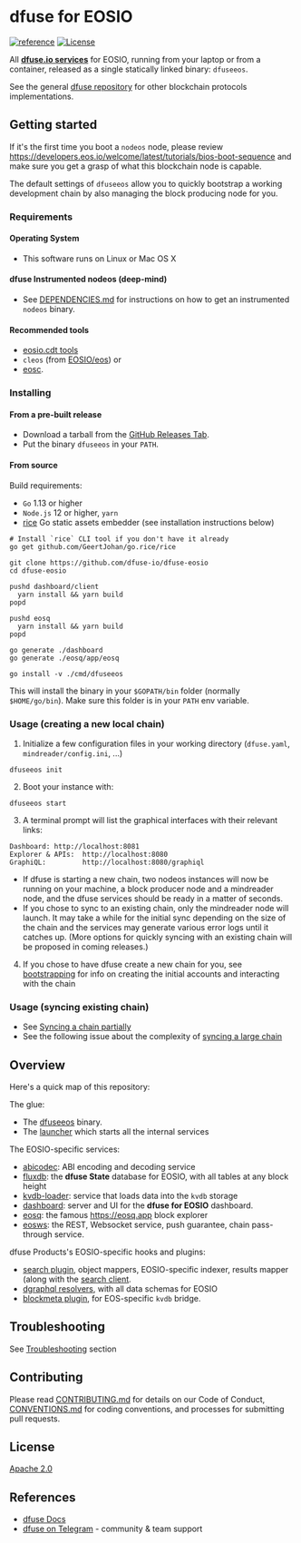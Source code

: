 # dfuse for EOSIO
[![reference](https://img.shields.io/badge/godoc-reference-5272B4.svg?style=flat-square)](https://pkg.go.dev/github.com/dfuse-io/dfuse-eosio)
[![License](https://img.shields.io/badge/License-Apache%202.0-blue.svg)](https://opensource.org/licenses/Apache-2.0)

All **[dfuse.io services](https://dfuse.io/technology)** for EOSIO,
running from your laptop or from a container, released as a single
statically linked binary: `dfuseeos`.

See the general [dfuse repository](https://github.com/dfuse-io/dfuse)
for other blockchain protocols implementations.


## Getting started

If it's the first time you boot a `nodeos` node, please review
https://developers.eos.io/welcome/latest/tutorials/bios-boot-sequence
and make sure you get a grasp of what this blockchain node is capable.

The default settings of `dfuseeos` allow you to quickly bootstrap a working
development chain by also managing the block producing node for you.

### Requirements

#### Operating System
* This software runs on Linux or Mac OS X

#### dfuse Instrumented nodeos (deep-mind)
* See [DEPENDENCIES.md](DEPENDENCIES.md) for instructions on how to get an instrumented `nodeos` binary.

#### Recommended tools
* [eosio.cdt tools](https://github.com/EOSIO/eosio.cdt)
* `cleos` (from [EOSIO/eos](https://github.com/EOSIO/eos)) or
* [eosc](https://github.com/eoscanada/eosc/releases).

### Installing

#### From a pre-built release

* Download a tarball from the [GitHub Releases Tab](https://github.com/dfuse-io/dfuse-eosio/releases).
* Put the binary `dfuseeos` in your `PATH`.

#### From source

Build requirements:
* `Go` 1.13 or higher
* `Node.js` 12 or higher, `yarn`
* [rice](https://github.com/GeertJohan/go.rice) Go static assets embedder (see installation instructions below)

```
# Install `rice` CLI tool if you don't have it already
go get github.com/GeertJohan/go.rice/rice

git clone https://github.com/dfuse-io/dfuse-eosio
cd dfuse-eosio

pushd dashboard/client
  yarn install && yarn build
popd

pushd eosq
  yarn install && yarn build
popd

go generate ./dashboard
go generate ./eosq/app/eosq

go install -v ./cmd/dfuseeos
```

This will install the binary in your `$GOPATH/bin` folder (normally
`$HOME/go/bin`). Make sure this folder is in your `PATH` env variable.

### Usage (creating a new local chain)

1. Initialize a few configuration files in your working directory (`dfuse.yaml`, `mindreader/config.ini`, ...)

```
dfuseeos init
```

2. Boot your instance with:

```
dfuseeos start
```

3. A terminal prompt will list the graphical interfaces with their relevant links:

```
Dashboard: http://localhost:8081
Explorer & APIs:  http://localhost:8080
GraphiQL:         http://localhost:8080/graphiql
```

  * If dfuse is starting a new chain, two nodeos instances will now be running on your machine, a block producer node and a mindreader node, and the dfuse services should be ready in a matter of seconds.
  * If you chose to sync to an existing chain, only the mindreader node will launch. It may take a while for the initial sync depending on the size of the chain and the services may generate various error logs until it catches up. (More options for quickly syncing with an existing chain will be proposed in coming releases.)

4. If you chose to have dfuse create a new chain for you, see [bootstrapping](./bootstrapping) for info on creating the initial accounts and interacting with the chain

### Usage (syncing existing chain)

* See [Syncing a chain partially](./PARTIAL_SYNC.md)
* See the following issue about the complexity of [syncing a large chain](https://github.com/dfuse-io/dfuse-eosio/issues/26)

## Overview

Here's a quick map of this repository:

The glue:
* The [dfuseeos](./cmd/dfuseeos) binary.
* The [launcher](./launcher) which starts all the internal services

The EOSIO-specific services:
* [abicodec](./abicodec): ABI encoding and decoding service
* [fluxdb](./fluxdb): the **dfuse State** database for EOSIO, with all tables at any block height
* [kvdb-loader](./kvdb-loader): service that loads data into the `kvdb` storage
* [dashboard](./dashboard): server and UI for the **dfuse for EOSIO** dashboard.
* [eosq](./eosq): the famous https://eosq.app block explorer
* [eosws](./eosws): the REST, Websocket service, push guarantee, chain pass-through service.

dfuse Products's EOSIO-specific hooks and plugins:
* [search plugin](./search), object mappers, EOSIO-specific indexer, results mapper (along with the [search client](./search-client).
* [dgraphql resolvers](./dgraphql), with all data schemas for EOSIO
* [blockmeta plugin](./blockmeta), for EOS-specific `kvdb` bridge.

## Troubleshooting

See [Troubleshooting](./TROUBLESHOOTING.md) section

## Contributing

Please read [CONTRIBUTING.md](CONTRIBUTING.md) for details on our Code of Conduct, [CONVENTIONS.md](CONVENTIONS.md) for coding conventions, and processes for submitting pull requests.

## License

[Apache 2.0](LICENSE)

## References

- [dfuse Docs](https://docs.dfuse.io)
- [dfuse on Telegram](https://t.me/dfuseAPI) - community & team support
